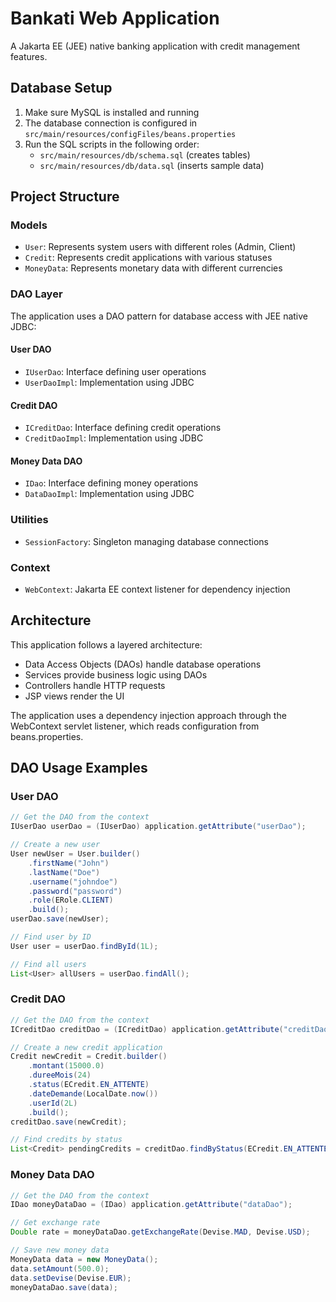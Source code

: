 # Bankati Web Application

A Jakarta EE (JEE) native banking application with credit management features.

## Database Setup

1. Make sure MySQL is installed and running
2. The database connection is configured in `src/main/resources/configFiles/beans.properties`
3. Run the SQL scripts in the following order:
   - `src/main/resources/db/schema.sql` (creates tables)
   - `src/main/resources/db/data.sql` (inserts sample data)

## Project Structure

### Models
- `User`: Represents system users with different roles (Admin, Client)
- `Credit`: Represents credit applications with various statuses
- `MoneyData`: Represents monetary data with different currencies

### DAO Layer
The application uses a DAO pattern for database access with JEE native JDBC:

#### User DAO
- `IUserDao`: Interface defining user operations
- `UserDaoImpl`: Implementation using JDBC

#### Credit DAO
- `ICreditDao`: Interface defining credit operations
- `CreditDaoImpl`: Implementation using JDBC

#### Money Data DAO
- `IDao`: Interface defining money operations
- `DataDaoImpl`: Implementation using JDBC

### Utilities
- `SessionFactory`: Singleton managing database connections

### Context
- `WebContext`: Jakarta EE context listener for dependency injection

## Architecture

This application follows a layered architecture:
- Data Access Objects (DAOs) handle database operations
- Services provide business logic using DAOs
- Controllers handle HTTP requests
- JSP views render the UI

The application uses a dependency injection approach through the WebContext servlet listener, which reads configuration from beans.properties.

## DAO Usage Examples

### User DAO
```java
// Get the DAO from the context
IUserDao userDao = (IUserDao) application.getAttribute("userDao");

// Create a new user
User newUser = User.builder()
    .firstName("John")
    .lastName("Doe")
    .username("johndoe")
    .password("password")
    .role(ERole.CLIENT)
    .build();
userDao.save(newUser);

// Find user by ID
User user = userDao.findById(1L);

// Find all users
List<User> allUsers = userDao.findAll();
```

### Credit DAO
```java
// Get the DAO from the context
ICreditDao creditDao = (ICreditDao) application.getAttribute("creditDao");

// Create a new credit application
Credit newCredit = Credit.builder()
    .montant(15000.0)
    .dureeMois(24)
    .status(ECredit.EN_ATTENTE)
    .dateDemande(LocalDate.now())
    .userId(2L)
    .build();
creditDao.save(newCredit);

// Find credits by status
List<Credit> pendingCredits = creditDao.findByStatus(ECredit.EN_ATTENTE);
```

### Money Data DAO
```java
// Get the DAO from the context
IDao moneyDataDao = (IDao) application.getAttribute("dataDao");

// Get exchange rate
Double rate = moneyDataDao.getExchangeRate(Devise.MAD, Devise.USD);

// Save new money data
MoneyData data = new MoneyData();
data.setAmount(500.0);
data.setDevise(Devise.EUR);
moneyDataDao.save(data);
``` 